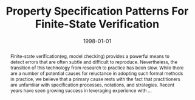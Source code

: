 ---
title: "Property Specification Patterns For Finite-State Verification"
abstract: "Finite-state verification(eg, model checking) provides a powerful means to detect errors that are often subtle and difficult to reproduce. Nevertheless, the transition of this technology from research to practice has been slow. While there are a number of potential causes for reluctance in adopting such formal methods in practice, we believe that a primary cause rests with the fact that practitioners are unfamiliar with specification processes, notations, and strategies. Recent years have seen growing success in leveraging experience with …"
date: 1998-01-01
venue: "Proceedings of the Second Workshop on Formal Methods in Software Practice, March 4-5, 1998, Clearwater Beach, Florida, USA"
paperurl: https://dl.acm.org/doi/pdf/10.1145/298595.298598
authors: "Matthew B. Dwyer, George S. Avrunin and James C. Corbett"
awards: ""
---